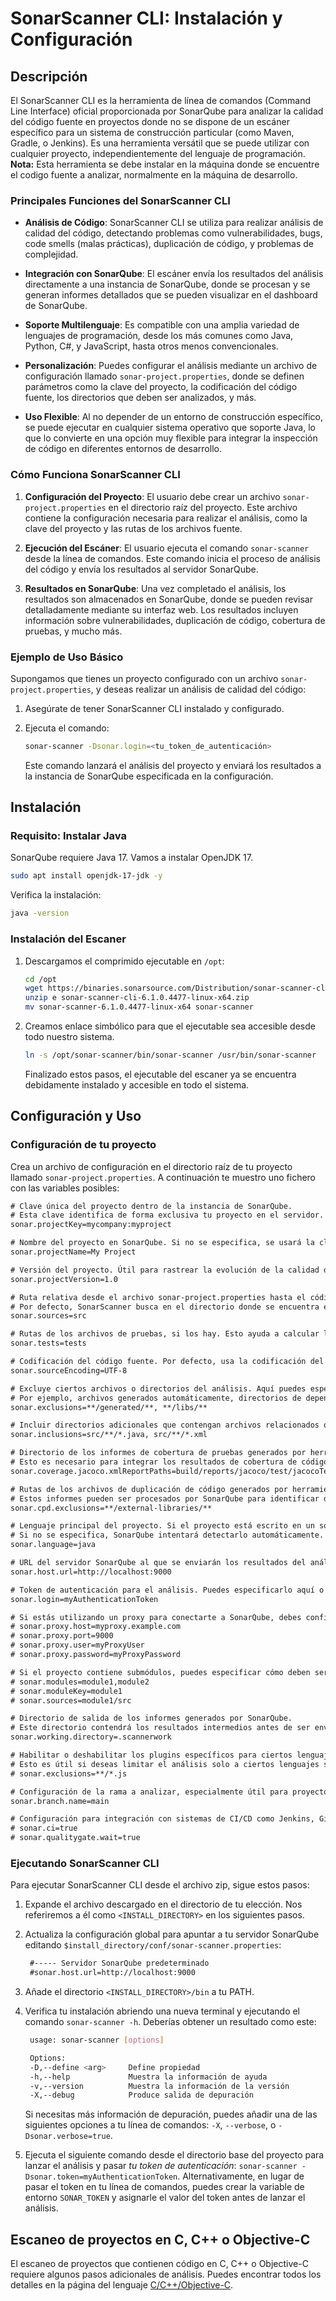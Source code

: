 # SonarScanner CLI: Instalación y Configuración

## Descripción

El SonarScanner CLI es la herramienta de línea de comandos (Command Line Interface) oficial proporcionada por SonarQube para analizar la calidad del código fuente en proyectos donde no se dispone de un escáner específico para un sistema de construcción particular (como Maven, Gradle, o Jenkins). Es una herramienta versátil que se puede utilizar con cualquier proyecto, independientemente del lenguaje de programación.
**Nota:** Esta herramienta se debe instalar en la máquina donde se encuentre el codigo fuente a analizar, normalmente en la máquina de desarrollo.

### Principales Funciones del SonarScanner CLI

- **Análisis de Código**: SonarScanner CLI se utiliza para realizar análisis de calidad del código, detectando problemas como vulnerabilidades, bugs, code smells (malas prácticas), duplicación de código, y problemas de complejidad.

- **Integración con SonarQube**: El escáner envía los resultados del análisis directamente a una instancia de SonarQube, donde se procesan y se generan informes detallados que se pueden visualizar en el dashboard de SonarQube.

- **Soporte Multilenguaje**: Es compatible con una amplia variedad de lenguajes de programación, desde los más comunes como Java, Python, C#, y JavaScript, hasta otros menos convencionales.

- **Personalización**: Puedes configurar el análisis mediante un archivo de configuración llamado `sonar-project.properties`, donde se definen parámetros como la clave del proyecto, la codificación del código fuente, los directorios que deben ser analizados, y más.

- **Uso Flexible**: Al no depender de un entorno de construcción específico, se puede ejecutar en cualquier sistema operativo que soporte Java, lo que lo convierte en una opción muy flexible para integrar la inspección de código en diferentes entornos de desarrollo.

### Cómo Funciona SonarScanner CLI

1. **Configuración del Proyecto**: El usuario debe crear un archivo `sonar-project.properties` en el directorio raíz del proyecto. Este archivo contiene la configuración necesaria para realizar el análisis, como la clave del proyecto y las rutas de los archivos fuente.

2. **Ejecución del Escáner**: El usuario ejecuta el comando `sonar-scanner` desde la línea de comandos. Este comando inicia el proceso de análisis del código y envía los resultados al servidor SonarQube.

3. **Resultados en SonarQube**: Una vez completado el análisis, los resultados son almacenados en SonarQube, donde se pueden revisar detalladamente mediante su interfaz web. Los resultados incluyen información sobre vulnerabilidades, duplicación de código, cobertura de pruebas, y mucho más.

### Ejemplo de Uso Básico

Supongamos que tienes un proyecto configurado con un archivo `sonar-project.properties`, y deseas realizar un análisis de calidad del código:

1. Asegúrate de tener SonarScanner CLI instalado y configurado.

2. Ejecuta el comando:
   
   ```sh
   sonar-scanner -Dsonar.login=<tu_token_de_autenticación>
   ```
   
   Este comando lanzará el análisis del proyecto y enviará los resultados a la instancia de SonarQube especificada en la configuración.

## Instalación

### Requisito: Instalar Java

SonarQube requiere Java 17. Vamos a instalar OpenJDK 17.

```bash
sudo apt install openjdk-17-jdk -y
```

Verifica la instalación:

```bash
java -version
```

### Instalación del Escaner

1. Descargamos el comprimido ejecutable en `/opt`: 
   
   ```bash
   cd /opt
   wget https://binaries.sonarsource.com/Distribution/sonar-scanner-cli/sonar-scanner-cli-6.1.0.4477-linux-x64.zip?_gl=1*1jqqrtu*_gcl_au*ODUzNDMxNDIyLjE3MjQ0OTY2MDI.*_ga*MTkwNzY3MTM5OS4xNzI0NDk4MjMx*_ga_9JZ0GZ5TC6*MTcyNTIxNjQ1My4yLjEuMTcyNTIyODY5OS40Mi4wLjA -O sonar-scanner-cli-6.1.0.4477-linux-x64.zip
   unzip e sonar-scanner-cli-6.1.0.4477-linux-x64.zip
   mv sonar-scanner-6.1.0.4477-linux-x64 sonar-scanner
   ```
2. Creamos enlace simbólico para que el ejecutable sea accesible desde todo nuestro sistema.
   
   ```bash
   ln -s /opt/sonar-scanner/bin/sonar-scanner /usr/bin/sonar-scanner
   ```
   
   Finalizado estos pasos, el ejecutable del escaner ya se encuentra debidamente instalado y accesible en todo el sistema.

## Configuración y Uso

### Configuración de tu proyecto

Crea un archivo de configuración en el directorio raíz de tu proyecto llamado `sonar-project.properties`. A continuación te muestro uno fichero con las variables posibles:

```txt
# Clave única del proyecto dentro de la instancia de SonarQube.
# Esta clave identifica de forma exclusiva tu proyecto en el servidor.
sonar.projectKey=mycompany:myproject

# Nombre del proyecto en SonarQube. Si no se especifica, se usará la clave del proyecto.
sonar.projectName=My Project

# Versión del proyecto. Útil para rastrear la evolución de la calidad del código a lo largo de diferentes versiones.
sonar.projectVersion=1.0

# Ruta relativa desde el archivo sonar-project.properties hasta el código fuente que debe ser analizado.
# Por defecto, SonarScanner busca en el directorio donde se encuentra este archivo.
sonar.sources=src

# Rutas de los archivos de pruebas, si los hay. Esto ayuda a calcular la cobertura de pruebas.
sonar.tests=tests

# Codificación del código fuente. Por defecto, usa la codificación del sistema, pero es importante especificarlo si el proyecto usa una codificación específica.
sonar.sourceEncoding=UTF-8

# Excluye ciertos archivos o directorios del análisis. Aquí puedes especificar patrones para excluir archivos que no necesitas analizar.
# Por ejemplo, archivos generados automáticamente, directorios de dependencias, etc.
sonar.exclusions=**/generated/**, **/libs/**

# Incluir directorios adicionales que contengan archivos relacionados que no son código fuente, pero que son relevantes para el análisis (por ejemplo, archivos de configuración).
sonar.inclusions=src/**/*.java, src/**/*.xml

# Directorio de los informes de cobertura de pruebas generados por herramientas externas (por ejemplo, Jacoco, Cobertura).
# Esto es necesario para integrar los resultados de cobertura de código en SonarQube.
sonar.coverage.jacoco.xmlReportPaths=build/reports/jacoco/test/jacocoTestReport.xml

# Rutas de los archivos de duplicación de código generados por herramientas externas, si las hay.
# Estos informes pueden ser procesados por SonarQube para identificar duplicación de código.
sonar.cpd.exclusions=**/external-libraries/**

# Lenguaje principal del proyecto. Si el proyecto está escrito en un solo lenguaje, especifica cuál es.
# Si no se especifica, SonarQube intentará detectarlo automáticamente.
sonar.language=java

# URL del servidor SonarQube al que se enviarán los resultados del análisis. Esto puede ser configurado globalmente o en este archivo.
sonar.host.url=http://localhost:9000

# Token de autenticación para el análisis. Puedes especificarlo aquí o pasar el token directamente en la línea de comandos.
sonar.login=myAuthenticationToken

# Si estás utilizando un proxy para conectarte a SonarQube, debes configurar el proxy aquí.
# sonar.proxy.host=myproxy.example.com
# sonar.proxy.port=9000
# sonar.proxy.user=myProxyUser
# sonar.proxy.password=myProxyPassword

# Si el proyecto contiene submódulos, puedes especificar cómo deben ser analizados.
# sonar.modules=module1,module2
# sonar.moduleKey=module1
# sonar.sources=module1/src

# Directorio de salida de los informes generados por SonarQube.
# Este directorio contendrá los resultados intermedios antes de ser enviados al servidor.
sonar.working.directory=.scannerwork

# Habilitar o deshabilitar los plugins específicos para ciertos lenguajes.
# Esto es útil si deseas limitar el análisis solo a ciertos lenguajes soportados.
# sonar.exclusions=**/*.js

# Configuración de la rama a analizar, especialmente útil para proyectos que usan Git y tienen múltiples ramas.
sonar.branch.name=main

# Configuración para integración con sistemas de CI/CD como Jenkins, GitLab, etc.
# sonar.ci=true
# sonar.qualitygate.wait=true
```

### Ejecutando SonarScanner CLI

Para ejecutar SonarScanner CLI desde el archivo zip, sigue estos pasos:

1. Expande el archivo descargado en el directorio de tu elección. Nos referiremos a él como `<INSTALL_DIRECTORY>` en los siguientes pasos.

2. Actualiza la configuración global para apuntar a tu servidor SonarQube editando `$install_directory/conf/sonar-scanner.properties`:
   
   ```txt
    #----- Servidor SonarQube predeterminado
    #sonar.host.url=http://localhost:9000
   ```

3. Añade el directorio `<INSTALL_DIRECTORY>/bin` a tu PATH.

4. Verifica tu instalación abriendo una nueva terminal y ejecutando el comando `sonar-scanner -h`. Deberías obtener un resultado como este:
   
   ```bash
    usage: sonar-scanner [options]
   
    Options:
    -D,--define <arg>     Define propiedad
    -h,--help             Muestra la información de ayuda
    -v,--version          Muestra la información de la versión
    -X,--debug            Produce salida de depuración
   ```
   
    Si necesitas más información de depuración, puedes añadir una de las siguientes opciones a tu línea de comandos: `-X`, `--verbose`, o `-Dsonar.verbose=true`.

5. Ejecuta el siguiente comando desde el directorio base del proyecto para lanzar el análisis y pasar *tu token de autenticación*: `sonar-scanner -Dsonar.token=myAuthenticationToken`.
    Alternativamente, en lugar de pasar el token en tu línea de comandos, puedes crear la variable de entorno `SONAR_TOKEN` y asignarle el valor del token antes de lanzar el análisis.

## Escaneo de proyectos en C, C++ o Objective-C

El escaneo de proyectos que contienen código en C, C++ o Objective-C requiere algunos pasos adicionales de análisis. Puedes encontrar todos los detalles en la página del lenguaje [C/C++/Objective-C](https://docs.sonarsource.com/sonarqube/latest/analyzing-source-code/languages/c-family/overview/ "C/C++/Objective-C").
